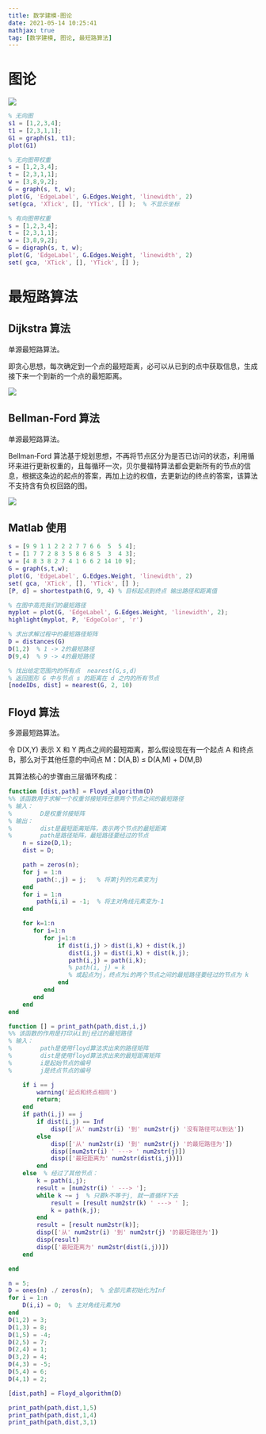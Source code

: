 ```yaml
---
title: 数学建模-图论
date: 2021-05-14 10:25:41
mathjax: true
tag: [数学建模, 图论, 最短路算法]
---
```


# 图论

![](https://hauk-blog.oss-cn-hangzhou.aliyuncs.com/blogimage-20210514161317781.png)

```matlab
% 无向图
s1 = [1,2,3,4];
t1 = [2,3,1,1];
G1 = graph(s1, t1);
plot(G1)

% 无向图带权重
s = [1,2,3,4];
t = [2,3,1,1];
w = [3,8,9,2];
G = graph(s, t, w);
plot(G, 'EdgeLabel', G.Edges.Weight, 'linewidth', 2) 
set(gca, 'XTick', [], 'YTick', [] );  % 不显示坐标

% 有向图带权重
s = [1,2,3,4];
t = [2,3,1,1];
w = [3,8,9,2];
G = digraph(s, t, w);
plot(G, 'EdgeLabel', G.Edges.Weight, 'linewidth', 2) 
set( gca, 'XTick', [], 'YTick', [] );  
```

# 最短路算法

## Dijkstra 算法

单源最短路算法。

即贪心思想，每次确定到一个点的最短距离，必可以从已到的点中获取信息，生成接下来一个到新的一个点的最短距离。

![](https://hauk-blog.oss-cn-hangzhou.aliyuncs.com/blogimage-20210514162330956.png)

## Bellman‐Ford 算法

单源最短路算法。

Bellman‐Ford 算法基于规划思想，不再将节点区分为是否已访问的状态，利用循环来进行更新权重的，且每循环一次，贝尔曼福特算法都会更新所有的节点的信息，根据这条边的起点的答案，再加上边的权值，去更新边的终点的答案，该算法不支持含有负权回路的图。

![](https://hauk-blog.oss-cn-hangzhou.aliyuncs.com/blogimage-20210514163000151.png)

## Matlab 使用

```matlab
s = [9 9 1 1 2 2 2 7 7 6 6  5  5 4];
t = [1 7 7 2 8 3 5 8 6 8 5  3  4 3];
w = [4 8 3 8 2 7 4 1 6 6 2 14 10 9];
G = graph(s,t,w);
plot(G, 'EdgeLabel', G.Edges.Weight, 'linewidth', 2) 
set( gca, 'XTick', [], 'YTick', [] );  
[P, d] = shortestpath(G, 9, 4) % 目标起点到终点 输出路径和距离值

% 在图中高亮我们的最短路径
myplot = plot(G, 'EdgeLabel', G.Edges.Weight, 'linewidth', 2);
highlight(myplot, P, 'EdgeColor', 'r')

% 求出求解过程中的最短路径矩阵
D = distances(G)
D(1,2)  % 1 -> 2的最短路径
D(9,4)  % 9 -> 4的最短路径

% 找出给定范围内的所有点  nearest(G,s,d)
% 返回图形 G 中与节点 s 的距离在 d 之内的所有节点
[nodeIDs, dist] = nearest(G, 2, 10)  
```

## Floyd 算法

多源最短路算法。

令 D(X,Y) 表示 X 和 Y 两点之间的最短距离，那么假设现在有一个起点 A 和终点 B，那么对于其他任意的中间点 M：D(A,B) ≤ D(A,M) + D(M,B) 

其算法核心的步骤由三层循环构成：

```matlab
function [dist,path] = Floyd_algorithm(D)
%% 该函数用于求解一个权重邻接矩阵任意两个节点之间的最短路径
% 输入：
%        D是权重邻接矩阵
% 输出：
%        dist是最短距离矩阵，表示两个节点的最短距离
%        path是路径矩阵，最短路径要经过的节点
    n = size(D,1);
    dist = D;

    path = zeros(n);
    for j = 1:n
        path(:,j) = j;   % 将第j列的元素变为j
    end
    for i = 1:n
        path(i,i) = -1;  % 将主对角线元素变为-1
    end

    for k=1:n 
       for i=1:n
          for j=1:n
              if dist(i,j) > dist(i,k) + dist(k,j)
                 dist(i,j) = dist(i,k) + dist(k,j);
                 path(i,j) = path(i,k);   
                 % path(i, j) = k
                 % 或起点为j，终点为i的两个节点之间的最短路径要经过的节点为 k
              end
          end
       end
    end
end

function [] = print_path(path,dist,i,j)
%% 该函数的作用是打印从i到j经过的最短路径
% 输入：
%        path是使用floyd算法求出来的路径矩阵
%        dist是使用floyd算法求出来的最短距离矩阵
%        i是起始节点的编号
%        j是终点节点的编号

    if i == j
        warning('起点和终点相同')
        return;
    end
    if path(i,j) == j   
        if dist(i,j) == Inf
            disp(['从' num2str(i) '到' num2str(j) '没有路径可以到达'])
        else
            disp(['从' num2str(i) '到' num2str(j) '的最短路径为'])
            disp([num2str(i) ' ---> ' num2str(j)])
            disp(['最短距离为' num2str(dist(i,j))])
        end
    else  % 经过了其他节点：
        k = path(i,j);
        result = [num2str(i) ' ---> '];
        while k ~= j  % 只要k不等于j, 就一直循环下去
            result = [result num2str(k) ' ---> ' ];
            k = path(k,j);
        end
        result = [result num2str(k)];
        disp(['从' num2str(i) '到' num2str(j) '的最短路径为'])
        disp(result)
        disp(['最短距离为' num2str(dist(i,j))])
    end

end

n = 5; 
D = ones(n) ./ zeros(n);  % 全部元素初始化为Inf
for i = 1:n
    D(i,i) = 0;  % 主对角线元素为0
end
D(1,2) = 3;
D(1,3) = 8;
D(1,5) = -4;
D(2,5) = 7;
D(2,4) = 1;
D(3,2) = 4;
D(4,3) = -5;
D(5,4) = 6;
D(4,1) = 2;

[dist,path] = Floyd_algorithm(D)

print_path(path,dist,1,5)
print_path(path,dist,1,4)
print_path(path,dist,3,1)
```

